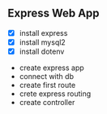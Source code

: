 ## Express Web App

- [x] install express
- [x] install mysql2
- [x] install dotenv
- create express app
- connect with db
- create first route
- crete express routing
- create controller
